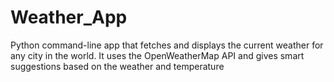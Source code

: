 # Weather_App
Python command-line app that fetches and displays the current weather for any city in the world.  It uses the OpenWeatherMap API and gives smart suggestions based on the weather and temperature 
